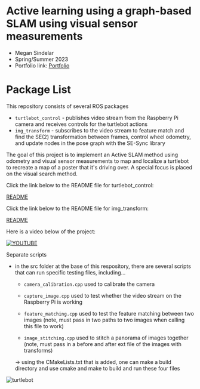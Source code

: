 # Active learning using a graph-based SLAM using visual sensor measurements
* Megan Sindelar
* Spring/Summer 2023
* Portfolio link: [Portfolio](https://megsindelar.github.io/Active-SLAM.html)
# Package List
This repository consists of several ROS packages
- `turtlebot_control` - publishes video stream from the Raspberry Pi camera and receives controls for the turtlebot actions
- `img_transform` - subscribes to the video stream to feature match and find the SE(2) transformation between frames, 
                    control wheel odometry, and update nodes in the pose graph with the SE-Sync library

The goal of this project is to implement an Active SLAM method using odometry and visual sensor measurements to map and localize a turtlebot to recreate a map of a poster that it's driving over. A special focus is placed on the visual search method.


Click the link below to the README file for turtlebot_control:

[README](raspberry_pi_ws/src/turtlebot_control/README.md)


Click the link below to the README file for img_transform:

[README](ros_ws/src/active_slam/img_transform/README.md)


Here is a video below of the project:

[![YOUTUBE](https://img.youtube.com/vi/yB6os3cmF2M/0.jpg)](https://www.youtube.com/watch?v=yB6os3cmF2M)


Separate scripts
- in the src folder at the base of this respository, there are several scripts that can run
specific testing files, including...
    - `camera_calibration.cpp`
      used to calibrate the camera

    - `capture_image.cpp`
      used to test whether the video stream on the Raspberry Pi is working

    - `feature_matching.cpp`
      used to test the feature matching between two images (note, must pass in two paths to two
      images when calling this file to work)

    - `image_stitching.cpp`
      used to stitch a panorama of images together (note, must pass in a before and after ext file of the images with transforms)


    -> using the CMakeLists.txt that is added, one can make a build directory
    and use cmake and make to build and run these four files



![turtlebot](https://github.com/megsindelar/active_slam/assets/87098227/77b49029-1ac1-4719-a477-6644a414a140)

